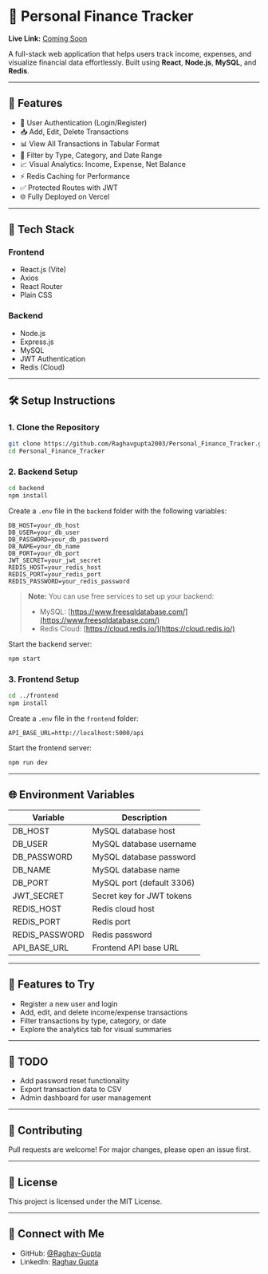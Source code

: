 # 💸 Personal Finance Tracker

**Live Link:** [Coming Soon]()

A full-stack web application that helps users track income, expenses, and visualize financial data effortlessly. Built using **React**, **Node.js**, **MySQL**, and **Redis**.

---

## 🚀 Features

* 🔐 User Authentication (Login/Register)
* 📥 Add, Edit, Delete Transactions
* 📊 View All Transactions in Tabular Format
* 🔎 Filter by Type, Category, and Date Range
* 📈 Visual Analytics: Income, Expense, Net Balance
* ⚡ Redis Caching for Performance
* ✅ Protected Routes with JWT
* 🌐 Fully Deployed on Vercel

---

## 🧱 Tech Stack

### Frontend

* React.js (Vite)
* Axios
* React Router
* Plain CSS

### Backend

* Node.js
* Express.js
* MySQL
* JWT Authentication
* Redis (Cloud)

---

## 🛠️ Setup Instructions

### 1. Clone the Repository

```bash
git clone https://github.com/Raghavgupta2003/Personal_Finance_Tracker.git
cd Personal_Finance_Tracker
```

### 2. Backend Setup

```bash
cd backend
npm install
```

Create a `.env` file in the `backend` folder with the following variables:

```env
DB_HOST=your_db_host
DB_USER=your_db_user
DB_PASSWORD=your_db_password
DB_NAME=your_db_name
DB_PORT=your_db_port
JWT_SECRET=your_jwt_secret
REDIS_HOST=your_redis_host
REDIS_PORT=your_redis_port
REDIS_PASSWORD=your_redis_password
```

> **Note:** You can use free services to set up your backend:
>
> * MySQL: [https://www.freesqldatabase.com/](https://www.freesqldatabase.com/)
> * Redis Cloud: [https://cloud.redis.io/](https://cloud.redis.io/)

Start the backend server:

```bash
npm start
```

### 3. Frontend Setup

```bash
cd ../frontend
npm install
```

Create a `.env` file in the `frontend` folder:

```env
API_BASE_URL=http://localhost:5000/api
```

Start the frontend server:

```bash
npm run dev
```

---

## 🌐 Environment Variables

| Variable       | Description               |
| -------------- | ------------------------- |
| DB_HOST        | MySQL database host       |
| DB_USER        | MySQL database username   |
| DB_PASSWORD    | MySQL database password   |
| DB_NAME        | MySQL database name       |
| DB_PORT        | MySQL port (default 3306) |
| JWT_SECRET     | Secret key for JWT tokens |
| REDIS_HOST     | Redis cloud host          |
| REDIS_PORT     | Redis port                |
| REDIS_PASSWORD | Redis password            |
| API_BASE_URL   | Frontend API base URL     |

---

## 🧪 Features to Try

* Register a new user and login
* Add, edit, and delete income/expense transactions
* Filter transactions by type, category, or date
* Explore the analytics tab for visual summaries

---

## 📌 TODO

* Add password reset functionality
* Export transaction data to CSV
* Admin dashboard for user management

---

## 🤝 Contributing

Pull requests are welcome! For major changes, please open an issue first.

---

## 📄 License

This project is licensed under the MIT License.

---

## 💬 Connect with Me

* GitHub: [@Raghav-Gupta](https://github.com/Raghav-Gupta)
* LinkedIn: [Raghav Gupta](https://www.linkedin.com/in/raghav-gupta2003/)

